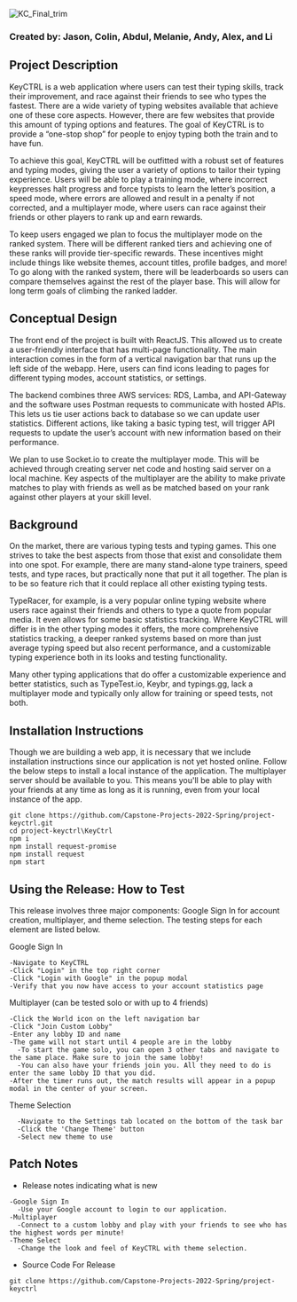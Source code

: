 
![KC_Final_trim](https://user-images.githubusercontent.com/53317006/158295058-cf117398-aebd-49a9-99b5-b62e3cabd82d.png)

### Created by: Jason, Colin, Abdul, Melanie, Andy, Alex, and Li

## Project Description

<p>KeyCTRL is a web application where users can test their typing skills, track their improvement, and race against their friends to see who types the fastest. There are a wide variety of typing websites available that achieve one of these core aspects. However, there are few websites that provide this amount of typing options and features. The goal of KeyCTRL is to provide a “one-stop shop” for people to enjoy typing both the train and to have fun. </p>
<p>To achieve this goal, KeyCTRL will be outfitted with a robust set of features and typing modes, giving the user a variety of options to tailor their typing experience. Users will be able to play a training mode, where incorrect keypresses halt progress and force typists to learn the letter’s position, a speed mode, where errors are allowed and result in a penalty if not corrected, and a multiplayer mode, where users can race against their friends or other players to rank up and earn rewards. </p>
<p>To keep users engaged we plan to focus the multiplayer mode on the ranked system. There will be different ranked tiers and achieving one of these ranks will provide tier-specific rewards. These incentives might include things like website themes, account titles, profile badges, and more! To go along with the ranked system, there will be leaderboards so users can compare themselves against the rest of the player base. This will allow for long term goals of climbing the ranked ladder. 
</p>

## Conceptual Design

<p>The front end of the project is built with ReactJS. This allowed us to create a user-friendly interface that has multi-page functionality. The main interaction comes in the form of a vertical navigation bar that runs up the left side of the webapp. Here, users can find icons leading to pages for different typing modes, account statistics, or settings. </p>
<p>The backend combines three AWS services: RDS, Lamba, and API-Gateway and the software uses Postman requests to communicate with hosted APIs. This lets us tie user actions back to database so we can update user statistics. Different actions, like taking a basic typing test, will trigger API requests to update the user’s account with new information based on their performance. </p>
<p>We plan to use Socket.io to create the multiplayer mode. This will be achieved through creating server net code and hosting said server on a local machine. Key aspects of the multiplayer are the ability to make private matches to play with friends as well as be matched based on your rank against other players at your skill level.</p>


## Background

<p>On the market, there are various typing tests and typing games. This one strives to take the best aspects from those that exist and consolidate them into one spot. For example, there are many stand-alone type trainers, speed tests, and type races, but practically none that put it all together. The plan is to be so feature rich that it could replace all other existing typing tests. </p>
<p>TypeRacer, for example, is a very popular online typing website where users race against their friends and others to type a quote from popular media. It even allows for some basic statistics tracking. Where KeyCTRL will differ is in the other typing modes it offers, the more comprehensive statistics tracking, a deeper ranked systems based on more than just average typing speed but also recent performance, and a customizable typing experience both in its looks and testing functionality. </p>
<p>Many other typing applications that do offer a customizable experience and better statistics, such as TypeTest.io, Keybr, and typings.gg, lack a multiplayer mode and typically only allow for training or speed tests, not both.</p>

## Installation Instructions
<p>Though we are building a web app, it is necessary that we include installation instructions since our application is not yet hosted online. Follow the below steps to install a local instance of the application. The multiplayer server should be available to you. This means you'll be able to play with your friends at any time as long as it is running, even from your local instance of the app.</p>

```
git clone https://github.com/Capstone-Projects-2022-Spring/project-keyctrl.git
cd project-keyctrl\KeyCtrl
npm i
npm install request-promise
npm install request
npm start
```

## Using the Release: How to Test
<p>This release involves three major components: Google Sign In for account creation, multiplayer, and theme selection. The testing steps for each element are listed below.</p>  
Google Sign In

    -Navigate to KeyCTRL  
    -Click "Login" in the top right corner  
    -Click "Login with Google" in the popup modal  
    -Verify that you now have access to your account statistics page    
Multiplayer (can be tested solo or with up to 4 friends)  

    -Click the World icon on the left navigation bar  
    -Click "Join Custom Lobby"  
    -Enter any lobby ID and name  
    -The game will not start until 4 people are in the lobby  
      -To start the game solo, you can open 3 other tabs and navigate to the same place. Make sure to join the same lobby!  
      -You can also have your friends join you. All they need to do is enter the same lobby ID that you did.  
    -After the timer runs out, the match results will appear in a popup modal in the center of your screen.    
Theme Selection  
```
  -Navigate to the Settings tab located on the bottom of the task bar
  -Click the 'Change Theme' button
  -Select new theme to use
```

## Patch Notes
- Release notes indicating what is new
```
-Google Sign In 
  -Use your Google account to login to our application.
-Multiplayer 
  -Connect to a custom lobby and play with your friends to see who has the highest words per minute!
-Theme Select 
  -Change the look and feel of KeyCTRL with theme selection.

```


- Source Code For Release
```
git clone https://github.com/Capstone-Projects-2022-Spring/project-keyctrl
```
